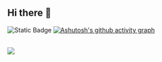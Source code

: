 ## Hi there 👋

![Static Badge](https://img.shields.io/badge/Shkibidi_Aboba-845bd5)
[![Ashutosh's github activity graph](https://github-readme-activity-graph.vercel.app/graph?username=Zennixxx&hide_border=true&hide_title=true&bg_color=0d1117&color=ffffff&line=845bd5&point=845bd5)](https://github.com/Zennixxx/github-readme-activity-graph)

<br/>
<img src="https://github-readme-stats.vercel.app/api/top-langs/?username=Zennixxx&hide_border=true&layout=compact&hide_title=true&bg_color=0d1117" align="left" />  
<br/>  
